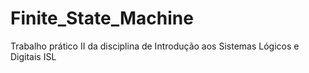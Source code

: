 # Finite_State_Machine
Trabalho prático II da disciplina de Introdução aos Sistemas Lógicos e Digitais ISL
